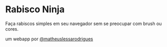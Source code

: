 # Rabisco Ninja
Faça rabiscos simples em seu navegador sem se preocupar com brush ou cores.

um webapp por [@matheuslessarodrigues](https://github.com/matheuslessarodrigues)
